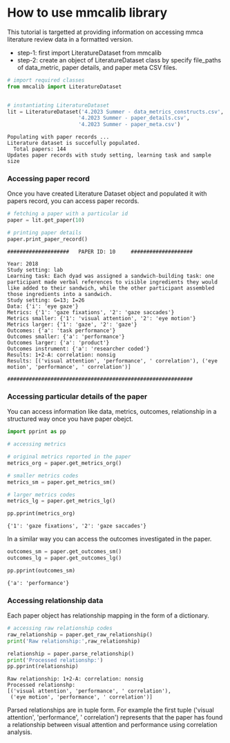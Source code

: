 # How to use mmcalib library

This tutorial is targetted at providing information on accessing mmca literature review data in a formatted version.

* step-1: first import LiteratureDataset from mmcalib
* step-2: create an object of LiteratureDataset class by specify file_paths of data_metric, paper details, and paper meta CSV files.



```python
# import required classes
from mmcalib import LiteratureDataset


# instantiating LiteratureDataset
lit = LiteratureDataset('4.2023 Summer - data_metrics_constructs.csv',
                       '4.2023 Summer - paper_details.csv',
                       '4.2023 Summer - paper_meta.csv')

```

    Populating with paper records ...
    Literature dataset is succefully populated. 
      Total papers: 144
    Updates paper records with study setting, learning task and sample size


### Accessing paper record
Once you have created Literature Dataset object and populated it with papers record, you can access paper records.


```python
# fetching a paper with a particular id
paper = lit.get_paper(10)

# printing paper details
paper.print_paper_record()
```

    
    ####################   PAPER ID: 10     ####################
    
    Year: 2018
    Study setting: lab
    Learning task: Each dyad was assigned a sandwich-building task: one participant made verbal references to visible ingredients they would like added to their sandwich, while the other participant assembled those ingredients into a sandwich.
    Study setting: G=13; I=26
    Data: {'i': 'eye gaze'}
    Metrics: {'1': 'gaze fixations', '2': 'gaze saccades'}
    Metrics smaller: {'1': 'visual attention', '2': 'eye motion'}
    Metrics larger: {'1': 'gaze', '2': 'gaze'}
    Outcomes: {'a': 'task performance'}
    Outcomes smaller: {'a': 'performance'}
    Outcomes larger: {'a': 'product'}
    Outcomes instrument: {'a': 'researcher coded'}
    Results: 1+2-A: correlation: nonsig
    Results: [('visual attention', 'performance', ' correlation'), ('eye motion', 'performance', ' correlation')]
    
    ############################################################
    


### Accessing particular details of the paper
You can access information like data, metrics, outcomes, relationship in a structured way once you have paper obejct.


```python
import pprint as pp
```


```python
# accessing metrics

# original metrics reported in the paper
metrics_org = paper.get_metrics_org()

# smaller metrics codes
metrics_sm = paper.get_metrics_sm()

# larger metrics codes
metrics_lg = paper.get_metrics_lg()
```


```python
pp.pprint(metrics_org)
```

    {'1': 'gaze fixations', '2': 'gaze saccades'}


In a similar way you can access the outcomes investigated in the paper.



```python
outcomes_sm = paper.get_outcomes_sm()
outcomes_lg = paper.get_outcomes_lg()
```


```python
pp.pprint(outcomes_sm)
```

    {'a': 'performance'}


### Accessing relationship data
Each paper object has relationship mapping in the form of a dictionary.


```python
# accessing raw relationship codes
raw_relationship = paper.get_raw_relationship()
print('Raw relationship:',raw_relationship)

relationship = paper.parse_relationship()
print('Processed relationshp:')
pp.pprint(relationship)
```

    Raw relationship: 1+2-A: correlation: nonsig
    Processed relationshp:
    [('visual attention', 'performance', ' correlation'),
     ('eye motion', 'performance', ' correlation')]


Parsed relationships are in tuple form. For example the first tuple ('visual attention', 'performance', ' correlation') represents that the paper has found a relationship between visual attention and performance using correlation analysis.


```python

```
